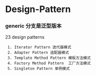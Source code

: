 # Design-Pattern

### generic 分支是泛型版本

23  design patterns

     1. Iterator Pattern 迭代器模式
     2. Adapter Pattern 适配器模式
     3. Template Method Pattern 模板方法模式
     4. Factory Method Pattern  工厂方法模式
     5. Singleton Pattern 单例模式